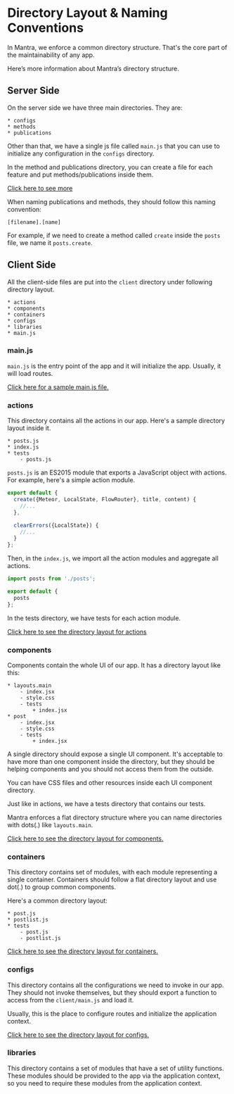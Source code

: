 # Directory Layout & Naming Conventions

In Mantra, we enforce a common directory structure. That's the core part of the maintainability of any app.

Here’s more information about Mantra’s directory structure.

## Server Side

On the server side we have three main directories. They are:

```
* configs
* methods
* publications
```

Other than that, we have a single js file called `main.js` that you can use to initialize any configuration in the `configs` directory.

In the method and publications directory, you can create a file for each feature and put methods/publications inside them.

[Click here to see more](https://github.com/mantrajs/mantra-sample-blog-app/tree/master/server)

When naming publications and methods, they should follow this naming convention:

```
[filename].[name]
```

For example, if we need to create a method called `create` inside the `posts` file, we name it `posts.create`.

## Client Side

All the client-side files are put into the `client` directory under following directory layout.

```
* actions
* components
* containers
* configs
* libraries
* main.js
```

### main.js

`main.js` is the entry point of the app and it will initialize the app. Usually, it will load routes.

[Click here for a sample main.js file.](https://github.com/mantrajs/mantra-sample-blog-app/blob/master/client/main.js)

### actions

This directory contains all the actions in our app. Here's a sample directory layout inside it.

```
* posts.js
* index.js
* tests
    - posts.js
```

`posts.js` is an ES2015 module that exports a JavaScript object with actions. For example, here's a simple action module.

```js
export default {
  create({Meteor, LocalState, FlowRouter}, title, content) {
    //...
  },

  clearErrors({LocalState}) {
    //...
  }
};
```

Then, in the `index.js`, we import all the action modules and aggregate all actions.

```js
import posts from './posts';

export default {
  posts
};
```

In the tests directory, we have tests for each action module. 

[Click here to see the directory layout for actions](https://github.com/mantrajs/mantra-sample-blog-app/tree/master/client/actions)

### components

Components contain the whole UI of our app. It has a directory layout like this:

```
* layouts.main
    - index.jsx
    - style.css
    - tests
        + index.jsx
* post
    - index.jsx
    - style.css
    - tests
        + index.jsx
```

A single directory should expose a single UI component. It's acceptable to have more than one component inside the directory, but they should be helping components and you should not access them from the outside.

You can have CSS files and other resources inside each UI component directory.

Just like in actions, we have a tests directory that contains our tests.

Mantra enforces a flat directory structure where you can name directories with dots(.) like `layouts.main`.

[Click here to see the directory layout for components.](https://github.com/mantrajs/mantra-sample-blog-app/tree/master/client/components)

### containers

This directory contains set of modules, with each module representing a single container. Containers should follow a flat directory layout and use dot(.) to group common components.

Here's a common directory layout:

```
* post.js
* postlist.js
* tests
    - post.js
    - postlist.js
```

[Click here to see the directory layout for containers.](https://github.com/mantrajs/mantra-sample-blog-app/tree/master/client/containers)

### configs

This directory contains all the configurations we need to invoke in our app. They should not invoke themselves, but they should export a function to access from the `client/main.js` and load it.

Usually, this is the place to configure routes and initialize the application context.

[Click here to see the directory layout for configs.](https://github.com/mantrajs/mantra-sample-blog-app/tree/master/client/configs)

### libraries

This directory contains a set of modules that have a set of utility functions. These modules should be provided to the app via the application context, so you need to require these modules from the application context.
